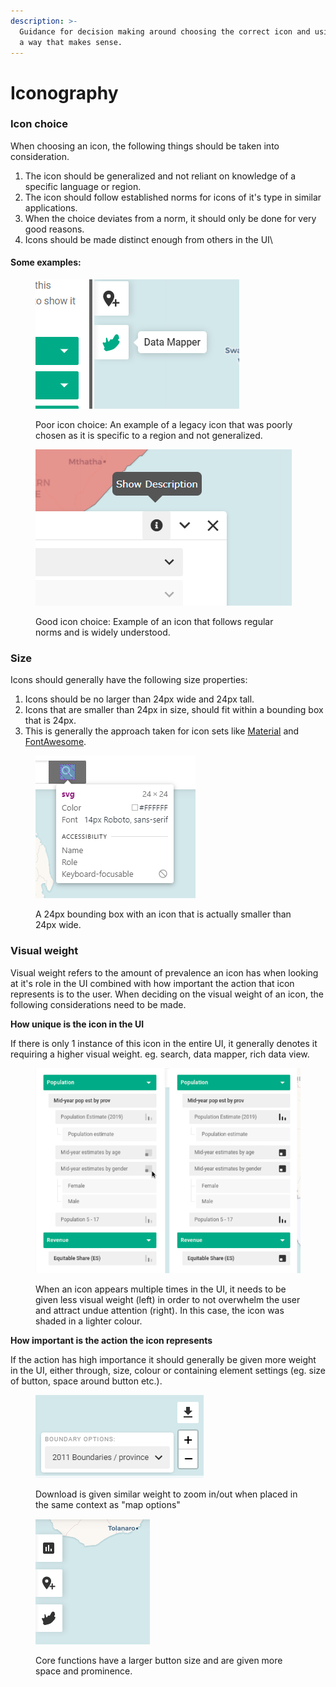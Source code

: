 ```yaml
---
description: >-
  Guidance for decision making around choosing the correct icon and using it in
  a way that makes sense.
---
```


# Iconography

### Icon choice

When choosing an icon, the following things should be taken into consideration.

1. The icon should be generalized and not reliant on knowledge of a specific language or region.
2. The icon should follow established norms for icons of it's type in similar applications.
3. When the choice deviates from a norm, it should only be done for very good reasons.
4. Icons should be made distinct enough from others in the UI\


#### Some examples:

<div align="left"><figure><img src="../.gitbook/assets/image (11).png" alt=""><figcaption><p>Poor icon choice: An example of a legacy icon that was poorly chosen as it is specific to a region and not generalized. </p></figcaption></figure></div>

<div align="left"><figure><img src="../.gitbook/assets/image (20).png" alt=""><figcaption><p>Good icon choice: Example of an icon that follows regular norms and is widely understood.</p></figcaption></figure></div>

### Size

Icons should generally have the following size properties:

1. Icons should be no larger than 24px wide and 24px tall.
2. Icons that are smaller than 24px in size, should fit within a bounding box that is 24px.
3. This is generally the approach taken for icon sets like [Material](https://fonts.google.com/icons) and [FontAwesome](https://fontawesome.com/).

<div align="left"><figure><img src="../.gitbook/assets/image (28).png" alt=""><figcaption><p>A 24px bounding box with an icon that is actually smaller than 24px wide.</p></figcaption></figure></div>

### Visual weight

Visual weight refers to the amount of prevalence an icon has when looking at it's role in the UI combined with how important the action that icon represents is to the user. When deciding on the visual weight of an icon, the following considerations need to be made.

**How unique is the icon in the UI**

If there is only 1 instance of this icon in the entire UI, it generally denotes it requiring a higher visual weight. eg. search, data mapper,  rich data view.

<figure><img src="../.gitbook/assets/image (16).png" alt=""><figcaption><p>When an icon appears multiple times in the UI, it needs to be given less visual weight (left) in order to not overwhelm the user and attract undue attention (right). In this case, the icon was shaded in a lighter colour.</p></figcaption></figure>

**How important is the action the icon represents**

If the action has high importance it should generally be given more weight in the UI, either through, size, colour or containing element settings (eg. size of button, space around button etc.).&#x20;

<div align="left"><figure><img src="../.gitbook/assets/image (12).png" alt=""><figcaption><p>Download is given similar weight to zoom in/out when placed in the same context as "map options"</p></figcaption></figure></div>

<div align="left"><figure><img src="../.gitbook/assets/image (17).png" alt=""><figcaption><p>Core functions have a larger button size and are given more space and prominence.</p></figcaption></figure></div>



